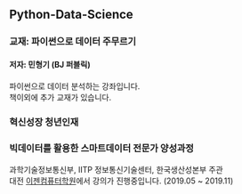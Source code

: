 ## Python-Data-Science

### 교재: 파이썬으로 데이터 주무르기
#### 저자: 민형기 (BJ 퍼블릭)

파이썬으로 데이터 분석하는 강좌입니다.<br>
책이외에 추가 교재가 있습니다.

### 혁신성장 청년인재 
### 빅데이터를 활용한 스마트데이터 전문가 양성과정

과학기술정보통신부, IITP 정보통신기술센터, 한국생산성본부 주관 <br>
대전 [이젠컴퓨터학원](http://dj.ezenac.co.kr/)에서 강의가 진행중입니다.
(2019.05 ~ 2019.11)
